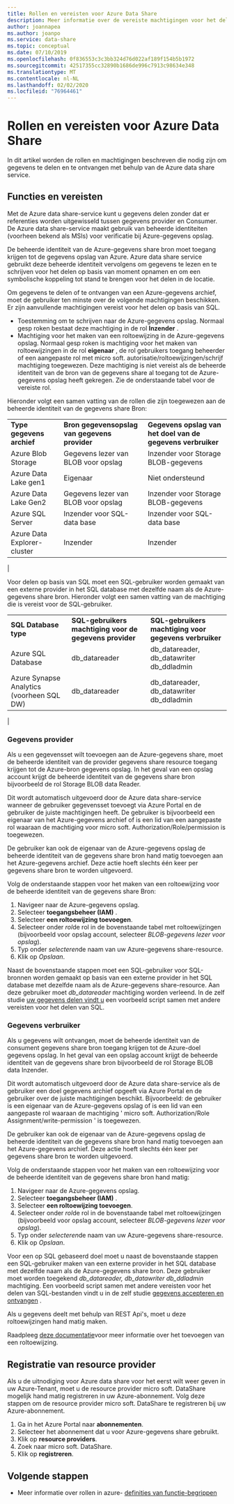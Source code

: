 ```yaml
---
title: Rollen en vereisten voor Azure Data Share
description: Meer informatie over de vereiste machtigingen voor het delen en ontvangen van gegevens met behulp van Azure data share.
author: joannapea
ms.author: joanpo
ms.service: data-share
ms.topic: conceptual
ms.date: 07/10/2019
ms.openlocfilehash: 0f836553c3c3bb324d76d022af189f154b5b1972
ms.sourcegitcommit: 42517355cc32890b1686de996c7913c98634e348
ms.translationtype: MT
ms.contentlocale: nl-NL
ms.lasthandoff: 02/02/2020
ms.locfileid: "76964461"
---
```

# <a name="roles-and-requirements-for-azure-data-share"></a>Rollen en vereisten voor Azure Data Share 

In dit artikel worden de rollen en machtigingen beschreven die nodig zijn om gegevens te delen en te ontvangen met behulp van de Azure data share service. 

## <a name="roles-and-requirements"></a>Functies en vereisten

Met de Azure data share-service kunt u gegevens delen zonder dat er referenties worden uitgewisseld tussen gegevens provider en Consumer. De Azure data share-service maakt gebruik van beheerde identiteiten (voorheen bekend als MSIs) voor verificatie bij Azure-gegevens opslag. 

De beheerde identiteit van de Azure-gegevens share bron moet toegang krijgen tot de gegevens opslag van Azure. Azure data share service gebruikt deze beheerde identiteit vervolgens om gegevens te lezen en te schrijven voor het delen op basis van moment opnamen en om een symbolische koppeling tot stand te brengen voor het delen in de locatie. 

Om gegevens te delen of te ontvangen van een Azure-gegevens archief, moet de gebruiker ten minste over de volgende machtigingen beschikken. Er zijn aanvullende machtigingen vereist voor het delen op basis van SQL.
* Toestemming om te schrijven naar de Azure-gegevens opslag. Normaal gesp roken bestaat deze machtiging in de rol **Inzender** .
* Machtiging voor het maken van een roltoewijzing in de Azure-gegevens opslag. Normaal gesp roken is machtiging voor het maken van roltoewijzingen in de rol **eigenaar** , de rol gebruikers toegang beheerder of een aangepaste rol met micro soft. autorisatie/roltoewijzingen/schrijf machtiging toegewezen. Deze machtiging is niet vereist als de beheerde identiteit van de bron van de gegevens share al toegang tot de Azure-gegevens opslag heeft gekregen. Zie de onderstaande tabel voor de vereiste rol.

Hieronder volgt een samen vatting van de rollen die zijn toegewezen aan de beheerde identiteit van de gegevens share Bron:

| |  |  |
|---|---|---|
|**Type gegevens archief**|**Bron gegevensopslag van gegevens provider**|**Gegevens opslag van het doel van de gegevens verbruiker**|
|Azure Blob Storage| Gegevens lezer van BLOB voor opslag | Inzender voor Storage BLOB-gegevens
|Azure Data Lake gen1 | Eigenaar | Niet ondersteund
|Azure Data Lake Gen2 | Gegevens lezer van BLOB voor opslag | Inzender voor Storage BLOB-gegevens
|Azure SQL Server | Inzender voor SQL-data base | Inzender voor SQL-data base
|Azure Data Explorer-cluster | Inzender | Inzender
|

Voor delen op basis van SQL moet een SQL-gebruiker worden gemaakt van een externe provider in het SQL database met dezelfde naam als de Azure-gegevens share bron. Hieronder volgt een samen vatting van de machtiging die is vereist voor de SQL-gebruiker.

| |  |  |
|---|---|---|
|**SQL Database type**|**SQL-gebruikers machtiging voor de gegevens provider**|**SQL-gebruikers machtiging voor gegevens verbruiker**|
|Azure SQL Database | db_datareader | db_datareader, db_datawriter db_ddladmin
|Azure Synapse Analytics (voorheen SQL DW) | db_datareader | db_datareader, db_datawriter db_ddladmin
|


### <a name="data-provider"></a>Gegevens provider 
Als u een gegevensset wilt toevoegen aan de Azure-gegevens share, moet de beheerde identiteit van de provider gegevens share resource toegang krijgen tot de Azure-bron gegevens opslag. In het geval van een opslag account krijgt de beheerde identiteit van de gegevens share bron bijvoorbeeld de rol Storage BLOB data Reader. 

Dit wordt automatisch uitgevoerd door de Azure data share-service wanneer de gebruiker gegevensset toevoegt via Azure Portal en de gebruiker de juiste machtigingen heeft. De gebruiker is bijvoorbeeld een eigenaar van het Azure-gegevens archief of is een lid van een aangepaste rol waaraan de machtiging voor micro soft. Authorization/Role/permission is toegewezen. 

De gebruiker kan ook de eigenaar van de Azure-gegevens opslag de beheerde identiteit van de gegevens share bron hand matig toevoegen aan het Azure-gegevens archief. Deze actie hoeft slechts één keer per gegevens share bron te worden uitgevoerd.

Volg de onderstaande stappen voor het maken van een roltoewijzing voor de beheerde identiteit van de gegevens share Bron:

1. Navigeer naar de Azure-gegevens opslag.
1. Selecteer **toegangsbeheer (IAM)** .
1. Selecteer **een roltoewijzing toevoegen**.
1. Selecteer onder *rol*de rol in de bovenstaande tabel met roltoewijzingen (bijvoorbeeld voor opslag account, selecteer *BLOB-gegevens lezer voor opslag*).
1. Typ onder *selecteren*de naam van uw Azure-gegevens share-resource.
1. Klik op *Opslaan*.

Naast de bovenstaande stappen moet een SQL-gebruiker voor SQL-bronnen worden gemaakt op basis van een externe provider in het SQL database met dezelfde naam als de Azure-gegevens share-resource. Aan deze gebruiker moet *db_datareader* machtiging worden verleend. In de zelf studie [uw gegevens delen vindt u](share-your-data.md) een voorbeeld script samen met andere vereisten voor het delen van SQL. 

### <a name="data-consumer"></a>Gegevens verbruiker
Als u gegevens wilt ontvangen, moet de beheerde identiteit van de consument gegevens share bron toegang krijgen tot de Azure-doel gegevens opslag. In het geval van een opslag account krijgt de beheerde identiteit van de gegevens share bron bijvoorbeeld de rol Storage BLOB data Inzender. 

Dit wordt automatisch uitgevoerd door de Azure data share-service als de gebruiker een doel gegevens archief opgeeft via Azure Portal en de gebruiker over de juiste machtigingen beschikt. Bijvoorbeeld: de gebruiker is een eigenaar van de Azure-gegevens opslag of is een lid van een aangepaste rol waaraan de machtiging ' micro soft. Authorization/Role Assignment/write-permission ' is toegewezen. 

De gebruiker kan ook de eigenaar van de Azure-gegevens opslag de beheerde identiteit van de gegevens share bron hand matig toevoegen aan het Azure-gegevens archief. Deze actie hoeft slechts één keer per gegevens share bron te worden uitgevoerd.

Volg de onderstaande stappen voor het maken van een roltoewijzing voor de beheerde identiteit van de gegevens share bron hand matig:

1. Navigeer naar de Azure-gegevens opslag.
1. Selecteer **toegangsbeheer (IAM)** .
1. Selecteer **een roltoewijzing toevoegen**.
1. Selecteer onder *rol*de rol in de bovenstaande tabel met roltoewijzingen (bijvoorbeeld voor opslag account, selecteer *BLOB-gegevens lezer voor opslag*).
1. Typ onder *selecteren*de naam van uw Azure-gegevens share-resource.
1. Klik op *Opslaan*.

Voor een op SQL gebaseerd doel moet u naast de bovenstaande stappen een SQL-gebruiker maken van een externe provider in het SQL database met dezelfde naam als de Azure-gegevens share bron. Deze gebruiker moet worden toegekend *db_datareader, db_datawriter db_ddladmin* machtiging. Een voorbeeld script samen met andere vereisten voor het delen van SQL-bestanden vindt u in de zelf studie [gegevens accepteren en ontvangen](subscribe-to-data-share.md) . 

Als u gegevens deelt met behulp van REST Api's, moet u deze roltoewijzingen hand matig maken. 

Raadpleeg [deze documentatie](https://docs.microsoft.com/azure/role-based-access-control/role-assignments-portal#add-a-role-assignment)voor meer informatie over het toevoegen van een roltoewijzing. 

## <a name="resource-provider-registration"></a>Registratie van resource provider 

Als u de uitnodiging voor Azure data share voor het eerst wilt weer geven in uw Azure-Tenant, moet u de resource provider micro soft. DataShare mogelijk hand matig registreren in uw Azure-abonnement. Volg deze stappen om de resource provider micro soft. DataShare te registreren bij uw Azure-abonnement. 

1. Ga in het Azure Portal naar **abonnementen**.
1. Selecteer het abonnement dat u voor Azure-gegevens share gebruikt.
1. Klik op **resource providers**.
1. Zoek naar micro soft. DataShare.
1. Klik op **registreren**.

## <a name="next-steps"></a>Volgende stappen

- Meer informatie over rollen in azure- [definities van functie-begrippen](../role-based-access-control/role-definitions.md)

